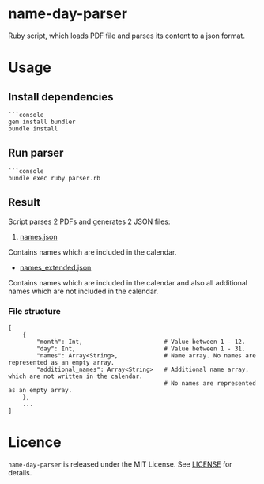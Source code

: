 # name-day-parser

Ruby script, which loads PDF file and parses its content to a json format.

# Usage

## Install dependencies

```
```console
gem install bundler
bundle install
```

## Run parser

```
```console
bundle exec ruby parser.rb
```

## Result 

Script parses 2 PDFs and generates 2 JSON files:

1. [names.json](./names.json)

Contains names which are included in the calendar.

* [names_extended.json](./names_extended.json)

Contains names which are included in the calendar and also all additional names which are not included in the calendar.

### File structure

```
[
    {
        "month": Int,                       # Value between 1 - 12.
        "day": Int,                         # Value between 1 - 31.
        "names": Array<String>,             # Name array. No names are represented as an empty array.
        "additional_names": Array<String>   # Additional name array, which are not written in the calendar. 
                                            # No names are represented as an empty array.
    },
    ...
]
```

# Licence

`name-day-parser` is released under the MIT License. See [LICENSE](LICENSE) for details.
